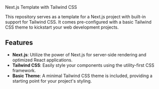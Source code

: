  Next.js Template with Tailwind CSS

This repository serves as a template for a Next.js project with built-in support for Tailwind CSS. It comes pre-configured with a basic Tailwind CSS theme to kickstart your web development projects.

## Features

- **Next.js**: Utilize the power of Next.js for server-side rendering and optimized React applications.
- **Tailwind CSS**: Easily style your components using the utility-first CSS framework.
- **Basic Theme**: A minimal Tailwind CSS theme is included, providing a starting point for your project's styling.
